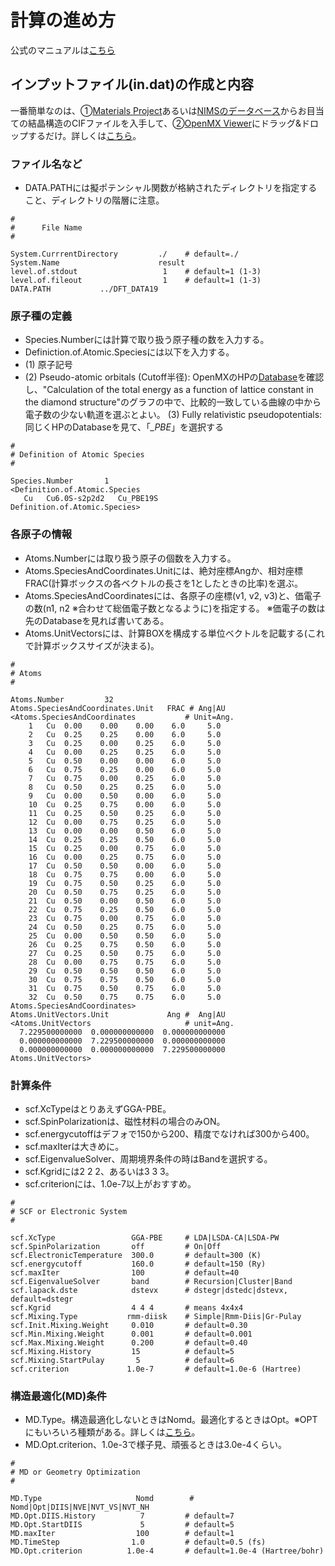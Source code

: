 # 計算の進め方
公式のマニュアルは[こちら](https://www.openmx-square.org/openmx_man3.8jp/node56.html)

## インプットファイル(in.dat)の作成と内容
一番簡単なのは、①[Materials Project](https://materialsproject.org/)あるいは[NIMSのデータベース](https://crystdb.nims.go.jp/)からお目当ての結晶構造のCIFファイルを入手して、②[OpenMX Viewer](https://www.openmx-square.org/viewer/)にドラッグ&ドロップするだけ。詳しくは[こちら](https://t-ozaki.issp.u-tokyo.ac.jp/mpcoms2021_lectures/OpenMX-2.pdf)。

### ファイル名など

- DATA.PATHには擬ポテンシャル関数が格納されたディレクトリを指定すること、ディレクトリの階層に注意。

```
#
#      File Name      
#

System.CurrrentDirectory         ./    # default=./
System.Name                      result
level.of.stdout                   1    # default=1 (1-3)
level.of.fileout                  1    # default=1 (1-3)
DATA.PATH			../DFT_DATA19 
```

### 原子種の定義

- Species.Numberには計算で取り扱う原子種の数を入力する。
- Definiction.of.Atomic.Speciesには以下を入力する。
- (1) 原子記号
- (2) Pseudo-atomic orbitals (Cutoff半径): 
OpenMXのHPの[Database](https://www.openmx-square.org/vps_pao2019/)を確認し、"Calculation of the total energy as a function of lattice constant in the diamond structure"のグラフの中で、比較的一致している曲線の中から電子数の少ない軌道を選ぶとよい。
(3) Fully relativistic pseudopotentials:
同じくHPのDatabaseを見て、「*_PBE*」を選択する

```
#
# Definition of Atomic Species
#

Species.Number       1
<Definition.of.Atomic.Species
   Cu   Cu6.0S-s2p2d2   Cu_PBE19S
Definition.of.Atomic.Species>
```


### 各原子の情報

- Atoms.Numberには取り扱う原子の個数を入力する。
- Atoms.SpeciesAndCoordinates.Unitには、絶対座標Angか、相対座標FRAC(計算ボックスの各ベクトルの長さを1としたときの比率)を選ぶ。
- Atoms.SpeciesAndCoordinatesには、各原子の座標(v1, v2, v3)と、価電子の数(n1, n2 ※合わせて総価電子数となるように)を指定する。
※価電子の数は先のDatabaseを見れば書いてある。
- Atoms.UnitVectorsには、計算BOXを構成する単位ベクトルを記載する(これで計算ボックスサイズが決まる)。

```
#
# Atoms
#

Atoms.Number         32
Atoms.SpeciesAndCoordinates.Unit   FRAC # Ang|AU
<Atoms.SpeciesAndCoordinates           # Unit=Ang.
	1	Cu	0.00	0.00	0.00	6.0		5.0
	2	Cu	0.25	0.25	0.00	6.0		5.0
	3	Cu	0.25	0.00	0.25	6.0		5.0
	4	Cu	0.00	0.25	0.25	6.0		5.0
	5	Cu	0.50	0.00	0.00	6.0		5.0
	6	Cu	0.75	0.25	0.00	6.0		5.0
	7	Cu	0.75	0.00	0.25	6.0		5.0
	8	Cu	0.50	0.25	0.25	6.0		5.0
	9	Cu	0.00	0.50	0.00	6.0		5.0
	10	Cu	0.25	0.75	0.00	6.0		5.0
	11	Cu	0.25	0.50	0.25	6.0		5.0
	12	Cu	0.00	0.75	0.25	6.0		5.0
	13	Cu	0.00	0.00	0.50	6.0		5.0
	14	Cu	0.25	0.25	0.50	6.0		5.0
	15	Cu	0.25	0.00	0.75	6.0		5.0
	16	Cu	0.00	0.25	0.75	6.0		5.0
	17	Cu	0.50	0.50	0.00	6.0		5.0
	18	Cu	0.75	0.75	0.00	6.0		5.0
	19	Cu	0.75	0.50	0.25	6.0		5.0
	20	Cu	0.50	0.75	0.25	6.0		5.0
	21	Cu	0.50	0.00	0.50	6.0		5.0
	22	Cu	0.75	0.25	0.50	6.0		5.0
	23	Cu	0.75	0.00	0.75	6.0		5.0
	24	Cu	0.50	0.25	0.75	6.0		5.0
	25	Cu	0.00	0.50	0.50	6.0		5.0
	26	Cu	0.25	0.75	0.50	6.0		5.0
	27	Cu	0.25	0.50	0.75	6.0		5.0
	28	Cu	0.00	0.75	0.75	6.0		5.0
	29	Cu	0.50	0.50	0.50	6.0		5.0
	30	Cu	0.75	0.75	0.50	6.0		5.0
	31	Cu	0.75	0.50	0.75	6.0		5.0
	32	Cu	0.50	0.75	0.75	6.0		5.0
Atoms.SpeciesAndCoordinates>
Atoms.UnitVectors.Unit             Ang #  Ang|AU
<Atoms.UnitVectors                     # unit=Ang.
  7.229500000000  0.000000000000  0.000000000000
  0.000000000000  7.229500000000  0.000000000000
  0.000000000000  0.000000000000  7.229500000000
Atoms.UnitVectors>
```

### 計算条件

- scf.XcTypeはとりあえずGGA-PBE。
- scf.SpinPolarizationは、磁性材料の場合のみON。
- scf.energycutoffはデフォで150から200、精度でなければ300から400。
- scf.maxIterは大きめに。
- scf.EigenvalueSolver、周期境界条件の時はBandを選択する。
- scf.Kgridには2 2 2、あるいは3 3 3。
- scf.criterionには、1.0e-7以上がおすすめ。

```
#
# SCF or Electronic System
#

scf.XcType                 GGA-PBE     # LDA|LSDA-CA|LSDA-PW
scf.SpinPolarization       off         # On|Off
scf.ElectronicTemperature  300.0       # default=300 (K)
scf.energycutoff           160.0       # default=150 (Ry)
scf.maxIter                100         # default=40
scf.EigenvalueSolver       band        # Recursion|Cluster|Band
scf.lapack.dste            dstevx      # dstegr|dstedc|dstevx, default=dstegr
scf.Kgrid                  4 4 4       # means 4x4x4
scf.Mixing.Type           rmm-diisk    # Simple|Rmm-Diis|Gr-Pulay
scf.Init.Mixing.Weight     0.010       # default=0.30 
scf.Min.Mixing.Weight      0.001       # default=0.001 
scf.Max.Mixing.Weight      0.200       # default=0.40 
scf.Mixing.History         15          # default=5
scf.Mixing.StartPulay       5          # default=6
scf.criterion             1.0e-7       # default=1.0e-6 (Hartree) 
```

### 構造最適化(MD)条件
- MD.Type。構造最適化しないときはNomd。最適化するときはOpt。※OPTにもいろいろ種類がある。詳しくは[こちら](https://www.openmx-square.org/openmx_man3.8jp/node56.html)。
- MD.Opt.criterion、1.0e-3で様子見、頑張るときは3.0e-4くらい。

```
#
# MD or Geometry Optimization
#

MD.Type                     Nomd        # Nomd|Opt|DIIS|NVE|NVT_VS|NVT_NH
MD.Opt.DIIS.History          7         # default=7
MD.Opt.StartDIIS             5         # default=5
MD.maxIter                  100        # default=1
MD.TimeStep                1.0         # default=0.5 (fs)
MD.Opt.criterion          1.0e-4       # default=1.0e-4 (Hartree/bohr)
```
